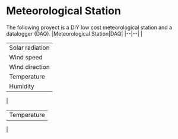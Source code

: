 # Meteorological Station
The following proyect is a DIY low cost meteorological station and a datalogger (DAQ).
|Meteorological Station|DAQ|
|--|--|
|<table>  </tr><tr><td>Solar radiation</td></tr></tr><tr><td>Wind speed</td></tr>     </tr><tr><td>Wind direction</td></tr>  </tr><tr><td>Temperature</td></tr>   </tr><tr><td>Humidity</td></tr>  </table>| <table> </tr><tr><td>Temperature</td>       </table>|